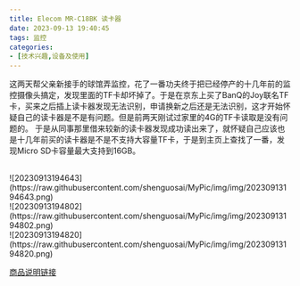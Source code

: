 ```yaml
---
title: Elecom MR-C18BK 读卡器
date: 2023-09-13 19:40:45
tags: 监控
categories: 
- [技术兴趣,设备及使用]
---
```

这两天帮父亲新接手的球馆弄监控，花了一番功夫终于把已经停产的十几年前的监控摄像头搞定，发现里面的TF卡却坏掉了。于是在京东上买了BanQ的Joy联名TF卡，买来之后插上读卡器发现无法识别，申请换新之后还是无法识别，这才开始怀疑自己的读卡器是不是有问题。但是前两天刚试过家里的4G的TF卡读取是没有问题的。
于是从同事那里借来较新的读卡器发现成功读出来了，就怀疑自己应该也是十几年前买的读卡器是不是不支持大容量TF卡，于是到主页上查找了一番，发现Micro SD卡容量最大支持到16GB。
<!--more-->
<br>
![20230913194643](https://raw.githubusercontent.com/shenguosai/MyPic/img/img/20230913194643.png)
<br>
![20230913194802](https://raw.githubusercontent.com/shenguosai/MyPic/img/img/20230913194802.png)
<br>
![20230913194820](https://raw.githubusercontent.com/shenguosai/MyPic/img/img/20230913194820.png)
<br>

[商品说明链接](https://www2.elecom.co.jp/data-media/memory-rw/mr-c18/)
